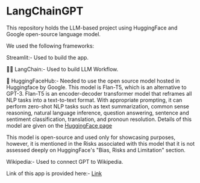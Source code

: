 # LangChainGPT

This repository holds the LLM-based project using HuggingFace and Google open-source language model.

We used the following frameworks:

Streamlit:- Used to build the app.

🦜🔗 LangChain:- Used to build LLM Workflow.

🤗 HuggingFaceHub:- Needed to use the open source model hosted in Huggingface by Google. This model is Flan-T5, which is an alternative to GPT-3. Flan-T5 is an encoder-decoder transformer model that reframes all NLP tasks into a text-to-text format. With appropriate prompting, it can perform zero-shot NLP tasks such as text summarization, common sense reasoning, natural language inference, question answering, sentence and sentiment classification, translation, and pronoun resolution.
Details of this model are given on the <a href="https://huggingface.co/google/flan-t5-xxl">HuggingFace page</a>

This model is open-source and used only for showcasing purposes, however, it is mentioned in the Risks associated with this model that it is not assessed deeply on HuggingFace's "Bias, Risks and Limitation" section.

Wikipedia:- Used to connect GPT to Wikipedia.

Link of this app is provided here:- <a href="https://youtubewikipediagpt.streamlit.app/">Link</a>
